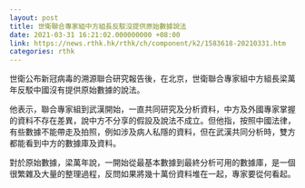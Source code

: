 ```yaml
---
layout: post
title: 世衛聯合專家組中方組長反駁沒提供原始數據說法
date: 2021-03-31 16:21:02.000000000 +08:00
link: https://news.rthk.hk/rthk/ch/component/k2/1583618-20210331.htm
categories: rthk
---
```


世衛公布新冠病毒的溯源聯合研究報告後，在北京，世衛聯合專家組中方組長梁萬年反駁中國沒有提供原始數據的說法。

他表示，聯合專家組到武漢開始，一直共同研究及分析資料，中方及外國專家掌握的資料不存在差異，說中方不分享的假設及說法不成立。但他指，按照中國法律，有些數據不能帶走及拍照，例如涉及病人私隱的資料，但在武漢共同分析時，雙方都能看到中方的數據庫及資料。

對於原始數據，梁萬年說，一開始從最基本數據到最終分析可用的數據庫，是一個很繁雜及大量的整理過程，反問如果將幾十萬份資料堆在一起，專家要從何看起。
